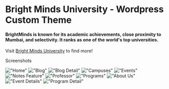 # Bright Minds University - Wordpress Custom Theme

#### BrightMinds is known for its academic achievements, close proximity to Mumbai, and selectivity. It ranks as one of the world's top universities.

Visit [Bright Minds University](https://bright-minds-university.000webhostapp.com/) to find more!

Screenshots

!["Home"](https://github.com/karanshah229/BrightMinds-University-Wordpress-Custom-Theme/tree/master/wp-content/themes/brightminds-university-theme/screenshots/index_page.png)
!["Blog"](https://github.com/karanshah229/BrightMinds-University-Wordpress-Custom-Theme/tree/master/wp-content/themes/brightminds-university-theme/screenshots/blog.png)
!["Blog Detail"](https://github.com/karanshah229/BrightMinds-University-Wordpress-Custom-Theme/tree/master/wp-content/themes/brightminds-university-theme/screenshots/blog_detail.png)
!["Campuses"](https://github.com/karanshah229/BrightMinds-University-Wordpress-Custom-Theme/tree/master/wp-content/themes/brightminds-university-theme/screenshots/campuses.png )
!["Events"](https://github.com/karanshah229/BrightMinds-University-Wordpress-Custom-Theme/tree/master/wp-content/themes/brightminds-university-theme/screenshots/events.png)
!["Notes Feature"](https://github.com/karanshah229/BrightMinds-University-Wordpress-Custom-Theme/tree/master/wp-content/themes/brightminds-university-theme/screenshots/notes_feature.png)
!["Professor"](https://github.com/karanshah229/BrightMinds-University-Wordpress-Custom-Theme/tree/master/wp-content/themes/brightminds-university-theme/screenshots/professor.png)
!["Programs"](https://github.com/karanshah229/BrightMinds-University-Wordpress-Custom-Theme/tree/master/wp-content/themes/brightminds-university-theme/screenshots/programs.png)
!["About Us"](https://github.com/karanshah229/BrightMinds-University-Wordpress-Custom-Theme/tree/master/wp-content/themes/brightminds-university-theme/screenshots/about_us.png)
!["Event Details"](https://github.com/karanshah229/BrightMinds-University-Wordpress-Custom-Theme/tree/master/wp-content/themes/brightminds-university-theme/screenshots/event_details.png)
!["Program Detail"](https://github.com/karanshah229/BrightMinds-University-Wordpress-Custom-Theme/tree/master/wp-content/themes/brightminds-university-theme/screenshots/program_detail.png)